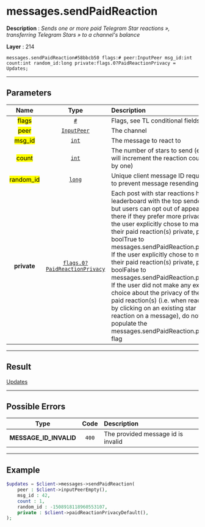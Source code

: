 # messages.sendPaidReaction

**Description** : *Sends one or more paid Telegram Star reactions &raquo;, transferring Telegram Stars &raquo; to a channel&#039;s balance*

**Layer** : 214

```tl
messages.sendPaidReaction#58bbcb50 flags:# peer:InputPeer msg_id:int count:int random_id:long private:flags.0?PaidReactionPrivacy = Updates;
```

---

## Parameters

| Name | Type | Description |
| :---: | :---: | :--- |
| <mark>flags</mark> | [`#`](type/#) | Flags, see TL conditional fields |
| <mark>peer</mark> | [`InputPeer`](type/InputPeer) | The channel |
| <mark>msg_id</mark> | [`int`](type/int) | The message to react to |
| <mark>count</mark> | [`int`](type/int) | The number of stars to send (each will increment the reaction counter by one) |
| <mark>random_id</mark> | [`long`](type/long) | Unique client message ID required to prevent message resending |
| **private** | [`flags.0?PaidReactionPrivacy`](type/PaidReactionPrivacy) | Each post with star reactions has a leaderboard with the top senders, but users can opt out of appearing there if they prefer more privacy.  If the user explicitly chose to make their paid reaction(s) private, pass boolTrue to messages.sendPaidReaction.private.  If the user explicitly chose to make their paid reaction(s) private, pass boolFalse to messages.sendPaidReaction.private.  If the user did not make any explicit choice about the privacy of their paid reaction(s) (i.e. when reacting by clicking on an existing star reaction on a message), do not populate the messages.sendPaidReaction.private flag |

---

## Result

[Updates](type/Updates)

---

## Possible Errors

| Type | Code | Description |
| :---: | :---: | :--- |
| **MESSAGE_ID_INVALID** | `400` | The provided message id is invalid |

---

## Example

```php
$updates = $client->messages->sendPaidReaction(
	peer : $client->inputPeerEmpty(),
	msg_id : 42,
	count : 1,
	random_id : -1508918118960553107,
	private : $client->paidReactionPrivacyDefault(),
);
```
